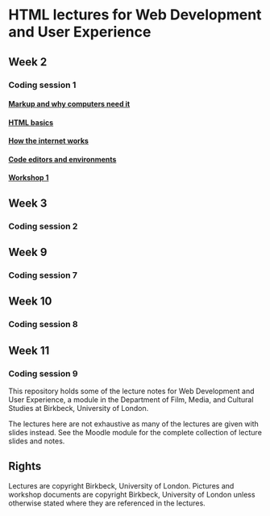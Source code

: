 # HTML lectures for Web Development and User Experience

## Week 2
### Coding session 1
#### [Markup and why computers need it](markup-and-why-computers-need-it.md)
#### [HTML basics](html-basics.md)
#### [How the internet works](how-the-internet-works.md)
#### [Code editors and environments](code-editors-and-environments.md)
#### [Workshop 1](workshop-1.md)

## Week 3
### Coding session 2

## Week 9
### Coding session 7

## Week 10
### Coding session 8

## Week 11
### Coding session 9

This repository holds some of the lecture notes for Web Development and User Experience, a module in the Department of Film, Media, and Cultural Studies at Birkbeck, University of London.

The lectures here are not exhaustive as many of the lectures are given with slides instead. See the Moodle module for the complete collection of lecture slides and notes.

## Rights
Lectures are copyright Birkbeck, University of London. Pictures and workshop documents are copyright Birkbeck, University of London unless otherwise stated where they are referenced in the lectures.
